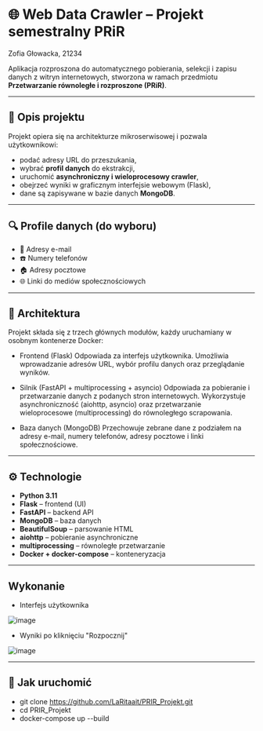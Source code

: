 # 🌐 Web Data Crawler – Projekt semestralny PRiR
Zofia Głowacka, 21234

Aplikacja rozproszona do automatycznego pobierania, selekcji i zapisu danych z witryn internetowych, stworzona w ramach przedmiotu **Przetwarzanie równoległe i rozproszone (PRiR)**.

---

## 📌 Opis projektu

Projekt opiera się na architekturze mikroserwisowej i pozwala użytkownikowi:

- podać adresy URL do przeszukania,
- wybrać **profil danych** do ekstrakcji,
- uruchomić **asynchroniczny i wieloprocesowy crawler**,
- obejrzeć wyniki w graficznym interfejsie webowym (Flask),
- dane są zapisywane w bazie danych **MongoDB**.

---

## 🔍 Profile danych (do wyboru)

- 📧 Adresy e-mail
- ☎️ Numery telefonów
- 🏠 Adresy pocztowe
- 🌐 Linki do mediów społecznościowych

---

## 🧱 Architektura

Projekt składa się z trzech głównych modułów, każdy uruchamiany w osobnym kontenerze Docker:

- Frontend (Flask)
Odpowiada za interfejs użytkownika. Umożliwia wprowadzanie adresów URL, wybór profilu danych oraz przeglądanie wyników.

- Silnik (FastAPI + multiprocessing + asyncio)
Odpowiada za pobieranie i przetwarzanie danych z podanych stron internetowych. Wykorzystuje asynchroniczność (aiohttp, asyncio) oraz przetwarzanie wieloprocesowe (multiprocessing) do równoległego scrapowania.

- Baza danych (MongoDB)
Przechowuje zebrane dane z podziałem na adresy e-mail, numery telefonów, adresy pocztowe i linki społecznościowe.
---

## ⚙️ Technologie

- **Python 3.11**
- **Flask** – frontend (UI)
- **FastAPI** – backend API
- **MongoDB** – baza danych
- **BeautifulSoup** – parsowanie HTML
- **aiohttp** – pobieranie asynchroniczne
- **multiprocessing** – równoległe przetwarzanie
- **Docker + docker-compose** – konteneryzacja

---

## Wykonanie

- Interfejs użytkownika
  
![image](https://github.com/user-attachments/assets/b25b1585-1873-4e06-9113-aed28d9316eb)

- Wyniki po kliknięciu "Rozpocznij"
  
![image](https://github.com/user-attachments/assets/bc6f63e5-b241-4045-8488-5e9f26ad8383)

---

## 🚀 Jak uruchomić

- git clone https://github.com/LaRitaait/PRIR_Projekt.git
- cd PRIR_Projekt
- docker-compose up --build

